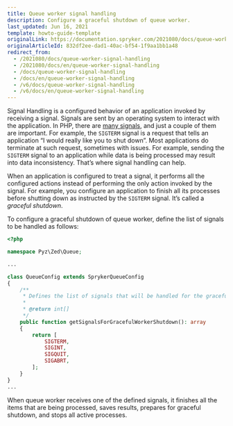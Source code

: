 ```yaml
---
title: Queue worker signal handling
description: Configure a graceful shutdown of queue worker.
last_updated: Jun 16, 2021
template: howto-guide-template
originalLink: https://documentation.spryker.com/2021080/docs/queue-worker-signal-handling
originalArticleId: 832df2ee-dad1-40ac-bf54-1f9aa1bb1a48
redirect_from:
  - /2021080/docs/queue-worker-signal-handling
  - /2021080/docs/en/queue-worker-signal-handling
  - /docs/queue-worker-signal-handling
  - /docs/en/queue-worker-signal-handling
  - /v6/docs/queue-worker-signal-handling
  - /v6/docs/en/queue-worker-signal-handling
---
```


Signal Handling is a configured behavior of an application invoked by receiving a signal. Signals are sent by an operating system to interact with the application. In PHP, there are [many signals](http://linux.die.net/man/7/signal), and just a couple of them are important. For example, the `SIGTERM` signal is a request that tells an application “I would really like you to shut down”. Most applications do terminate at such request, sometimes with issues. For example, sending the `SIGTERM` signal to an application while data is being processed may result into data inconsistency. That’s where signal handling can help.

When an application is configured to treat a signal, it performs all the configured actions instead of performing the only action invoked by the signal. For example, you configure an application to finish all its processes before shutting down as instructed by the `SIGTERM` signal. It’s called a *graceful shutdown*.

To configure a graceful shutdown of queue worker, define the list of signals to be handled as follows:

```php
<?php

namespace Pyz\Zed\Queue;

...

class QueueConfig extends SprykerQueueConfig
{
    /**
     * Defines the list of signals that will be handled for the graceful worker shutdown.
     *
     * @return int[]
     */
    public function getSignalsForGracefulWorkerShutdown(): array
    {
        return [
            SIGTERM,
            SIGINT,
            SIGQUIT,
            SIGABRT,
        ];
    }
}
...
```

When queue worker receives one of the defined signals, it finishes all the items that are being processed, saves results, prepares for graceful shutdown, and stops all active processes.
